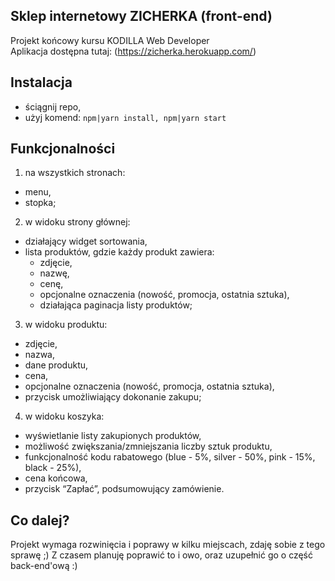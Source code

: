 ## Sklep internetowy ZICHERKA (front-end)
Projekt końcowy kursu KODILLA Web Developer <br>
Aplikacja dostępna tutaj: (https://zicherka.herokuapp.com/)


## Instalacja

- ściągnij repo,
- użyj komend:
`
npm|yarn install,
npm|yarn start
`

## Funkcjonalności

1. na wszystkich stronach:
  
  - menu,
  - stopka;
  
2. w widoku strony głównej:

  - działający widget sortowania,
  - lista produktów, gdzie każdy produkt zawiera:
    - zdjęcie,
    - nazwę,
    - cenę,
    - opcjonalne oznaczenia (nowość, promocja, ostatnia sztuka),
    - działająca paginacja listy produktów;

3. w widoku produktu:

  - zdjęcie,
  - nazwa,
  - dane produktu,
  - cena,
  - opcjonalne oznaczenia (nowość, promocja, ostatnia sztuka),
  - przycisk umożliwiający dokonanie zakupu;

4. w widoku koszyka:

  - wyświetlanie listy zakupionych produktów,
  - możliwość zwiększania/zmniejszania liczby sztuk produktu,
  - funkcjonalność kodu rabatowego (blue - 5%, silver - 50%, pink - 15%, black - 25%),
  - cena końcowa,
  - przycisk “Zapłać”, podsumowujący zamówienie.
  
## Co dalej?
Projekt wymaga rozwinięcia i poprawy w kilku miejscach, zdaję sobie z tego sprawę ;) Z czasem planuję poprawić to i owo, oraz uzupełnić go o część back-end'ową :) 

